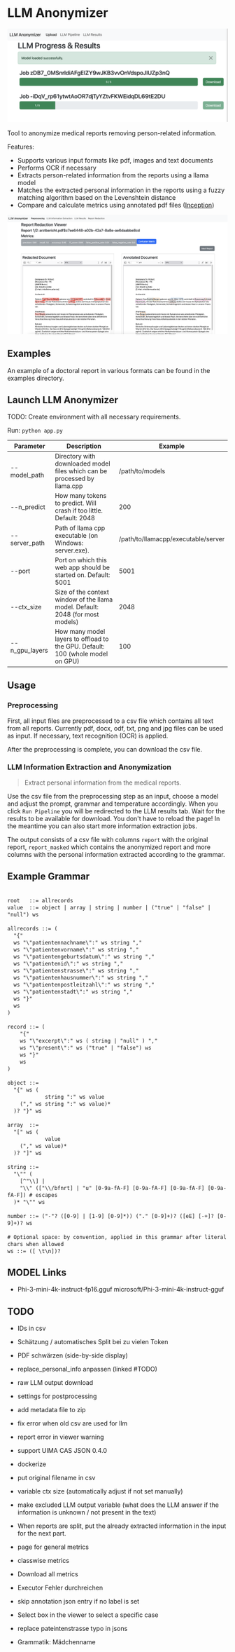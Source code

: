 # LLM Anonymizer 

![alt text](image.png)

Tool to anonymize medical reports removing person-related information.

Features:

- Supports various input formats like pdf, images and text documents
- Performs OCR if necessary
- Extracts person-related information from the reports using a llama model
- Matches the extracted personal information in the reports using a fuzzy matching algorithm based on the Levenshtein distance
- Compare and calculate metrics using annotated pdf files ([Inception](https://inception-project.github.io/))

![Redaction View of the Tool. Side-by-side documents, left side original, right side redacted view](image_redaction_view.png)

## Examples

An example of a doctoral report in various formats can be found in the examples directory.


## Launch LLM Anonymizer

TODO: Create environment with all necessary requirements.

Run:
`python app.py`

|Parameter|Description|Example|
|---|---|---|
|--model_path|Directory with downloaded model files which can be processed by llama.cpp|/path/to/models|
|--n_predict|How many tokens to predict. Will crash if too little. Default: 2048|200|
|--server_path|Path of llama cpp executable (on Windows: server.exe).|/path/to/llamacpp/executable/server|
|--port|Port on which this web app should be started on. Default: 5001|5001|
|--ctx_size|Size of the context window of the llama model. Default: 2048 (for most models)|2048|
|--n_gpu_layers|How many model layers to offload to the GPU. Default: 100 (whole model on GPU)|100|

## Usage

### Preprocessing

First, all input files are preprocessed to a csv file which contains all text from all reports. Currently pdf, docx, odf, txt, png and jpg files can be used as input. If necessary, text recognition (OCR) is applied. 

After the preprocessing is complete, you can download the csv file. 

### LLM Information Extraction and Anonymization

> Extract personal information from the medical reports.

Use the csv file from the preprocessing step as an input, choose a model and adjust the prompt, grammar and temperature accordingly. When you click `Run Pipeline` you will be redirected to the LLM results tab. Wait for the results to be available for download. You don't have to reload the page! In the meantime you can also start more information extraction jobs.

The output consists of a csv file with columns `report` with the original report, `report_masked` which contains the anonymized report and more columns with the personal information extracted according to the grammar.


## Example Grammar

```

root   ::= allrecords
value  ::= object | array | string | number | ("true" | "false" | "null") ws

allrecords ::= (
  "{"
  ws "\"patientennachname\":" ws string ","
  ws "\"patientenvorname\":" ws string ","
  ws "\"patientengeburtsdatum\":" ws string ","
  ws "\"patientenid\":" ws string ","
  ws "\"patientenstrasse\":" ws string ","
  ws "\"patientenhausnummer\":" ws string ","
  ws "\"patientenpostleitzahl\":" ws string ","
  ws "\"patientenstadt\":" ws string ","
  ws "}"
  ws
)

record ::= (
    "{"
    ws "\"excerpt\":" ws ( string | "null" ) ","
    ws "\"present\":" ws ("true" | "false") ws 
    ws "}"
    ws
)

object ::=
  "{" ws (
            string ":" ws value
    ("," ws string ":" ws value)*
  )? "}" ws

array  ::=
  "[" ws (
            value
    ("," ws value)*
  )? "]" ws

string ::=
  "\"" (
    [^"\\] |
    "\\" (["\\/bfnrt] | "u" [0-9a-fA-F] [0-9a-fA-F] [0-9a-fA-F] [0-9a-fA-F]) # escapes
  )* "\"" ws

number ::= ("-"? ([0-9] | [1-9] [0-9]*)) ("." [0-9]+)? ([eE] [-+]? [0-9]+)? ws

# Optional space: by convention, applied in this grammar after literal chars when allowed
ws ::= ([ \t\n])?
```
## MODEL Links
- Phi-3-mini-4k-instruct-fp16.gguf microsoft/Phi-3-mini-4k-instruct-gguf

## TODO

- IDs in csv
- Schätzung / automatisches Split bei zu vielen Token
- PDF schwärzen (side-by-side display)
- replace_personal_info anpassen (linked #TODO)
- raw LLM output download
- settings for postprocessing
- add metadata file to zip
- fix error when old csv are used for llm
- report error in viewer warning
- support UIMA CAS JSON 0.4.0
- dockerize
- put original filename in csv

- variable ctx size (automatically adjust if not set manually)
- make excluded LLM output variable (what does the LLM answer if the information is unknown / not present in the text)
- When reports are split, put the already extracted information in the input for the next part.

- page for general metrics
- classwise metrics
- Download all metrics

- Executor Fehler durchreichen
- skip annotation json entry if no label is set

- Select box in the viewer to select a specific case

- replace pateintenstrasse typo in jsons

- Grammatik: Mädchenname